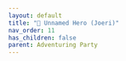 ```yaml
---
layout: default
title: "🤷 Unnamed Hero (Joeri)"
nav_order: 11
has_children: false
parent: Adventuring Party
---
```

